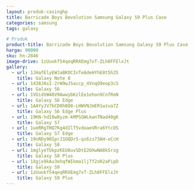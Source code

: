 ```yaml
---
layout: produk-casinghp
title: Barricade Boys Bevolution Samsung Galaxy S9 Plus Case
categories: samsung
tags: galaxy

# Produk
product-title: Barricade Boys Bevolution Samsung Galaxy S9 Plus Case
harga: 90000
sku: hn-2846
image-drive: 1zUuokf54qeqRRXEmg7xT-ZLh8FFElxJt
gallery:
  - url: 1JHafElyEWJaBKOCInTe6deHYhE8t5h25
    title: Galaxy Note 8
  - url: 1438JAsI-2rW9wJSaccp_4VnqQ9eop3cS
    title: Galaxy S6
  - url: 1VOidVW40V9AwwybKzlEe1ehon9CnfReN
    title: Galaxy S6 Edge
  - url: 1AAYyJV7bCD0hBO8-LHWVNJmER1wzua7Z
    title: Galaxy S6 Edge Plus
  - url: 19KN-hdI0w8yzm-kMPSGWLkwnTNad40gK
    title: Galaxy S7
  - url: 1ueRRgTHQ7Kg4dIlT5vdoaeVRra6YtcOS
    title: Galaxy S7 Edge
  - url: 19nRDy90IprJ1OQDr5-qs6zs73AH-oCcH
    title: Galaxy S8
  - url: 1mglyeTUkpzKEU8uvSDtE2OXwNA8kSrzg
    title: Galaxy S8 Plus
  - url: 1Xgjx9kAu3ehqfWIkma1ljTf2oR2aPipD
    title: Galaxy S9
  - url: 1zUuokf54qeqRRXEmg7xT-ZLh8FFElxJt
    title: Galaxy S9 Plus
---
```

